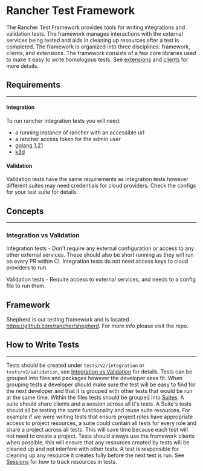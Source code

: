 # Rancher Test Framework

The Rancher Test Framework provides tools for writing integrations and validation tests.  The framework manages interactions with the external services being tested and aids in cleaning up resources after a test is completed.  The framework is organized into three disciplines: framework, clients, and extensions.  The framework consists of a few core libraries used to make it easy to write homologous tests. See [extensions](#extensions) and [clients](#clients) for more details.

## Requirements

---

#### Integration
To run rancher integration tests you will need:
- a running instance of rancher with an accessible url
- a rancher access token for the admin user
- [golang 1.21](https://go.dev/doc/install)
- [k3d](https://k3d.io/v5.1.0/)

#### Validation
Validation tests have the same requirements as integration tests however different suites may need credentials for cloud providers.  Check the configs for your test suite for details.

## Concepts

---

### Integration vs Validation

Integration tests - Don't require any external configuration or access to any other external services. These should also be short running as they will run on every PR within CI. Integration tests do not need access keys to cloud providers to run.

Validation tests - Require access to external services, and needs to a config file to run them.

## Framework

Shepherd is our testing framework and is located https://github.com/rancher/shepherd. For more info please visit the repo.


## How to Write Tests

---

Tests should be created under `tests/v2/integration` or `tests/v2/validation`, see [Integration vs Validation](#integration-vs-validation) for details. Tests can be grouped into files and packages however the developer sees fit.  When grouping tests a developer should make sure the test will be easy to find for the next developer and that it is grouped with other tests that would be run at the same time.  Within the files tests should be grouped into [Suites](https://pkg.go.dev/github.com/stretchr/testify/suite).  A suite should share clients and a session across all it's tests.  A Suite's tests should all be testing the same functionality and reuse suite resources.  For example if we were writing tests that ensure project roles have appropriate access to project resources, a suite could contain all tests for every role and share a project across all tests. This will save time because each test will not need to create a project.  Tests should always use the framework clients when possible, this will ensure that any resources created by tests will be cleaned up and not interfere with other tests.  A test is responsible for cleaning up any resource it creates fully before the next test is run.  See [Sessions](#sessions) for how to track resources in tests.
